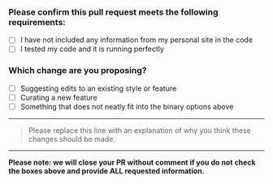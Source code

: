 <!-- Thank you for contributing! -->
### Please confirm this pull request meets the following requirements:

- [ ] I have not included any information from my personal site in the code
- [ ] I tested my code and it is running perfectly

### Which change are you proposing?

  - [ ] Suggesting edits to an existing style or feature
  - [ ] Curating a new feature
  - [ ] Something that does not neatly fit into the binary options above

---

> Please replace this line with an explanation of why you think these changes should be made.

---

**Please note: we will close your PR without comment if you do not check the boxes above and provide ALL requested information.**